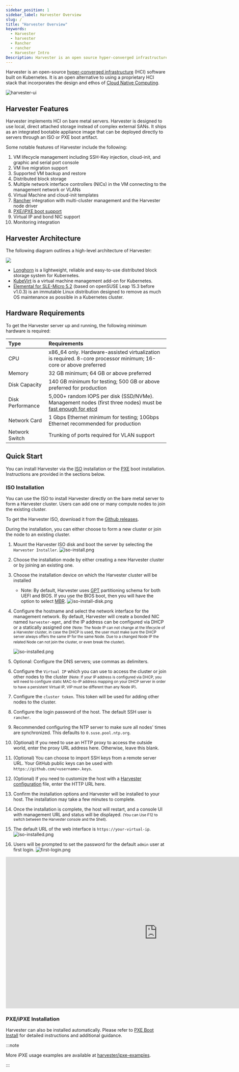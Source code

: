 ```yaml
---
sidebar_position: 1
sidebar_label: Harvester Overview
slug: /
title: "Harvester Overview"
keywords:
  - Harvester
  - harvester
  - Rancher
  - rancher
  - Harvester Intro
Description: Harvester is an open source hyper-converged infrastructure (HCI) software built on Kubernetes. It is an open source alternative to vSphere and Nutanix.
---
```


Harvester is an open-source [hyper-converged infrastructure](https://en.wikipedia.org/wiki/Hyper-converged_infrastructure) (HCI) software built on Kubernetes. It is an open alternative to using a proprietary HCI stack that incorporates the design and ethos of [Cloud Native Computing](https://en.wikipedia.org/wiki/Cloud_native_computing).

![harvester-ui](/img/v1.0/dashboard.png)

## Harvester Features

Harvester implements HCI on bare metal servers. Harvester is designed to use local, direct attached storage instead of complex external SANs. It ships as an integrated bootable appliance image that can be deployed directly to servers through an ISO or PXE boot artifact.

Some notable features of Harvester include the following:

1. VM lifecycle management including SSH-Key injection, cloud-init, and graphic and serial port console
1. VM live migration support
1. Supported VM backup and restore
1. Distributed block storage
1. Multiple network interface controllers (NICs) in the VM connecting to the management network or VLANs
1. Virtual Machine and cloud-init templates
1. [Rancher](https://github.com/rancher/rancher) integration with multi-cluster management and the Harvester node driver
1. [PXE/iPXE boot support](https://docs.harvesterhci.io/latest/install/pxe-boot-install)
1. Virtual IP and bond NIC support
1. Monitoring integration

## Harvester Architecture
The following diagram outlines a high-level architecture of Harvester:

![](/img/v1.0/architecture.svg)

- [Longhorn](https://longhorn.io/) is a lightweight, reliable and easy-to-use distributed block storage system for Kubernetes.
- [KubeVirt](https://kubevirt.io/) is a virtual machine management add-on for Kubernetes.
- [Elemental for SLE-Micro 5.2](https://github.com/rancher-sandbox/cOS-toolkit) (based on openSUSE Leap 15.3 before v1.0.3) is an immutable Linux distribution designed to remove as much OS maintenance as possible in a Kubernetes cluster.

## Hardware Requirements

To get the Harvester server up and running, the following minimum hardware is required:

| Type | Requirements                                                                                                                                                                                               |
|:---|:-----------------------------------------------------------------------------------------------------------------------------------------------------------------------------------------------------------|
| CPU | x86_64 only. Hardware-assisted virtualization is required. 8-core processor minimum; 16-core or above preferred                                                                                            |
| Memory | 32 GB minimum; 64 GB or above preferred                                                                                                                                                                    |
| Disk Capacity | 140 GB minimum for testing; 500 GB or above preferred for production                                                                                                                                       |
| Disk Performance | 5,000+ random IOPS per disk (SSD/NVMe). Management nodes (first three nodes) must be [fast enough for etcd](https://www.ibm.com/cloud/blog/using-fio-to-tell-whether-your-storage-is-fast-enough-for-etcd) |
| Network Card | 1 Gbps Ethernet minimum for testing; 10Gbps Ethernet recommended for production                                                                                                                            |
| Network Switch | Trunking of ports required for VLAN support                                                                                                                                                                |

## Quick Start

You can install Harvester via the [ISO](./install/iso-install.md) installation or the [PXE](./install/pxe-boot-install.md) boot installation. Instructions are provided in the sections below.

### ISO Installation

You can use the ISO to install Harvester directly on the bare metal server to form a Harvester cluster. Users can add one or many compute nodes to join the existing cluster.

To get the Harvester ISO, download it from the [Github releases](https://github.com/harvester/harvester/releases).

During the installation, you can either choose to form a new cluster or join the node to an existing cluster.

1. Mount the Harvester ISO disk and boot the server by selecting the `Harvester Installer`.
   ![iso-install.png](/img/v1.0/install/iso-install.png)
2. Choose the installation mode by either creating a new Harvester cluster or by joining an existing one.
3. Choose the installation device on which the Harvester cluster will be installed
    - Note: By default, Harvester uses [GPT](https://en.wikipedia.org/wiki/GUID_Partition_Table) partitioning schema for both UEFI and BIOS. If you use the BIOS boot, then you will have the option to select [MBR](https://en.wikipedia.org/wiki/Master_boot_record).
   ![iso-install-disk.png](/img/v1.0/install/iso-install-disk.png)
4. Configure the hostname and select the network interface for the management network. By default, Harvester will create a bonded NIC named `harvester-mgmt`, and the IP address can be configured via DHCP or a statically assigned one <small>(Note: The Node IP can not change at the lifecycle of a Harvester cluster, in case the DHCP is used, the user must make sure the DHCP server always offers the same IP for the same Node. Due to a changed Node IP the related Node can not join the cluster, or even break the cluster)</small>.

   ![iso-installed.png](/img/v1.0/install/iso-nic-config.gif)
5. Optional: Configure the DNS servers; use commas as delimiters.
6. Configure the `Virtual IP` which you can use to access the cluster or join other nodes to the cluster <small>(Note: If your IP address is configured via DHCP, you will need to configure static MAC-to-IP address mapping on your DHCP server in order to have a persistent Virtual IP, VIP must be different than any Node IP)</small>.
7. Configure the `cluster token`. This token will be used for adding other nodes to the cluster.
8. Configure the login password of the host. The default SSH user is `rancher`.
9. Recommended configuring the NTP server to make sure all nodes' times are synchronized. This defaults to `0.suse.pool.ntp.org`.
10. (Optional) If you need to use an HTTP proxy to access the outside world, enter the proxy URL address here. Otherwise, leave this blank.
11. (Optional) You can choose to import SSH keys from a remote server URL. Your GitHub public keys can be used with `https://github.com/<username>.keys`.
12. (Optional) If you need to customize the host with a [Harvester configuration](./install/harvester-configuration.md) file, enter the HTTP URL here.
13. Confirm the installation options and Harvester will be installed to your host. The installation may take a few minutes to complete.
14. Once the installation is complete, the host will restart, and a console UI with management URL and status will be displayed. <small>(You can Use F12 to switch between the Harvester console and the Shell).</small>
15. The default URL of the web interface is `https://your-virtual-ip`.
    ![iso-installed.png](/img/v1.0/install/iso-installed.png)
16. Users will be prompted to set the password for the default `admin` user at first login.
    ![first-login.png](/img/v1.0/install/first-time-login.png)

<div class="text-center">
<iframe width="950" height="475" src="https://www.youtube.com/embed/Ngsk7m6NYf4" title="YouTube video player" frameborder="0" allow="accelerometer; autoplay; clipboard-write; encrypted-media; gyroscope; picture-in-picture" allowfullscreen></iframe>
</div>

### PXE/iPXE Installation

Harvester can also be installed automatically. Please refer to [PXE Boot Install](./install/pxe-boot-install.md) for detailed instructions and additional guidance.

:::note

More iPXE usage examples are available at [harvester/ipxe-examples](https://github.com/harvester/ipxe-examples).

:::
